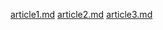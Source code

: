 [article1.md](https://github.com/user-attachments/files/21641677/article1.md)
[article2.md](https://github.com/user-attachments/files/21641678/article2.md)
[article3.md](https://github.com/user-attachments/files/21641679/article3.md)
